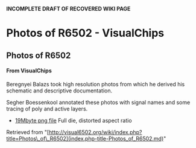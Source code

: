 **INCOMPLETE DRAFT OF RECOVERED WIKI PAGE**

# Photos of R6502 - VisualChips

## Photos of R6502

#### From VisualChips

Beregnyei Balazs took high resolution photos from which he derived his schematic and descriptive documentation.

Segher Boessenkool annotated these photos with signal names and some tracing of poly and active layers.

- [19Mbyte png file](http://impulzus.sch.bme.hu/6502/download/6502_full.png) Full die, distorted aspect ratio

Retrieved from "[http://visual6502.org/wiki/index.php?title=Photos\_of\_R6502](index.php-title-Photos_of_R6502.md)"

